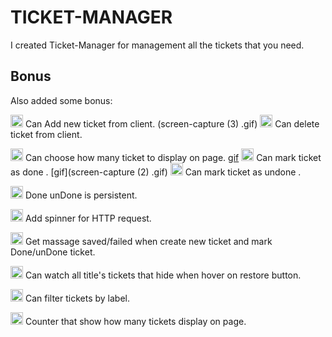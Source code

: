 # TICKET-MANAGER

I created Ticket-Manager for management all the tickets that you need.

## Bonus

Also added some bonus:

<img src="https://www.clipartmax.com/png/middle/70-703914_tickets-png-clipart-image-ticket-clip-art.png" height="20px"> Can Add new ticket from client.
(screen-capture (3) .gif)
<img src="https://www.clipartmax.com/png/middle/70-703914_tickets-png-clipart-image-ticket-clip-art.png" height="20px"> Can delete ticket from client.

<img src="https://www.clipartmax.com/png/middle/70-703914_tickets-png-clipart-image-ticket-clip-art.png" height="20px"> Can choose how many ticket to display on page.
[gif](screen-capture.gif)
<img src="https://www.clipartmax.com/png/middle/70-703914_tickets-png-clipart-image-ticket-clip-art.png" height="20px"> Can mark ticket as done .
[gif](screen-capture (2) .gif)
<img src="https://www.clipartmax.com/png/middle/70-703914_tickets-png-clipart-image-ticket-clip-art.png" height="20px"> Can mark ticket as undone .

<img src="https://www.clipartmax.com/png/middle/70-703914_tickets-png-clipart-image-ticket-clip-art.png" height="20px"> Done unDone is persistent.

<img src="https://www.clipartmax.com/png/middle/70-703914_tickets-png-clipart-image-ticket-clip-art.png" height="20px"> Add spinner for HTTP
request.

<img src="https://www.clipartmax.com/png/middle/70-703914_tickets-png-clipart-image-ticket-clip-art.png" height="20px"> Get massage saved/failed when create new ticket and mark Done/unDone ticket.

<img src="https://www.clipartmax.com/png/middle/70-703914_tickets-png-clipart-image-ticket-clip-art.png" height="20px"> Can watch all title's tickets that hide when hover on restore button.

<img src="https://www.clipartmax.com/png/middle/70-703914_tickets-png-clipart-image-ticket-clip-art.png" height="20px"> Can filter tickets by label.

<img src="https://www.clipartmax.com/png/middle/70-703914_tickets-png-clipart-image-ticket-clip-art.png" height="20px"> Counter that show how many tickets display on page.

